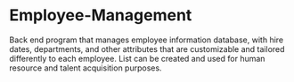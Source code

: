 # Employee-Management

Back end program that manages employee information database, with hire dates, departments, and other attributes that are customizable
and tailored differently to each employee. List can be created and used for human resource and talent acquisition purposes.
